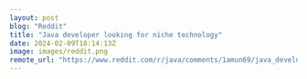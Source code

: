 ```yaml
---
layout: post
blog: "Reddit"
title: "Java developer looking for niche technology"
date: 2024-02-09T18:14:13Z
image: images/reddit.png
remote_url: "https://www.reddit.com/r/java/comments/1amun69/java_developer_looking_for_niche_technology/"
---
```

